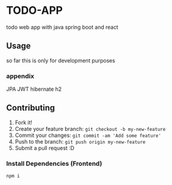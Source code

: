 # TODO-APP

todo web app with java spring boot and react

## Usage

so far this is only for development purposes

### appendix
JPA
JWT
hibernate
h2

## Contributing

1. Fork it!
2. Create your feature branch: `git checkout -b my-new-feature`
3. Commit your changes: `git commit -am 'Add some feature'`
4. Push to the branch: `git push origin my-new-feature`
5. Submit a pull request :D


### Install Dependencies (Frontend)

```
npm i
```


